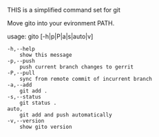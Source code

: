 THIS is a simplified command set for git

Move gito into your evironment PATH.

usage: gito [-h|p|P|a|s|auto|v]

	-h,--help
		show this message
	-p,--push
		push current branch changes to gerrit
	-P,--pull
		sync from remote commit of incurrent branch
	-a,--add
		git add .
	-s,--status
		git status .
	auto,
		git add and push automatically
	-v,--version
		show gito version
